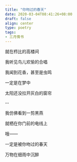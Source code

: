 ```yaml
---
title: "你吻过的春天"
date: 2020-03-04T08:41:26+08:00
draft: false
align: center
type: poetry
tags:
- 三月情书
---
```


就在栉比的高楼间

我听见鸟儿欢愉的合唱

我闻到花香，甚至是虫鸣

一定是在梦中

太阳还没拉开灰白的窗帘

--

我仿佛看到一剪黑燕

就栖在你门前的电线上

哦——

一定是被你吻过的春天

万物在细雨中沉醉
